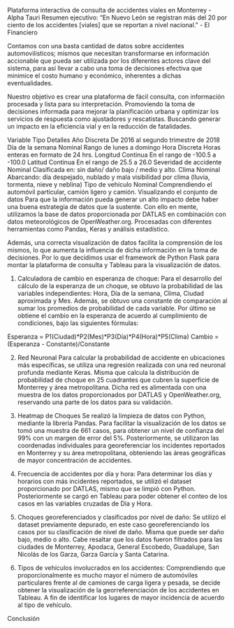 Plataforma interactiva de consulta de accidentes viales en Monterrey - Alpha Tauri
Resumen ejecutivo:
“En Nuevo León se registran más del 20 por ciento de los accidentes [viales] que se reportan a nivel nacional.” - El Financiero

Contamos con una basta cantidad de datos sobre accidentes automovilísticos; mismos que necesitan transformarse en información accionable que pueda ser utilizada por los diferentes actores clave del sistema, para así llevar a cabo una toma de decisiones efectiva que minimice el costo humano y económico, inherentes a dichas eventualidades.

Nuestro objetivo es crear una plataforma de fácil consulta, con información procesada y lista para su interpretación. Promoviendo la toma de decisiones informada para mejorar la planificación urbana y optimizar los servicios de respuesta como ajustadores y rescatistas. Buscando generar un impacto en la eficiencia vial y en la reducción de fatalidades.

Variable	Tipo	Detalles
Año	Discreta	De 2016 al segundo trimestre de 2018
Día de la semana	Nominal	Rango de lunes a domingo
Hora	Discreta	Horas enteras en formato de 24 hrs.
Longitud	Continua	En el rango de -100.5 a -100.0
Latitud	Continua	En el rango de 25.5 a 26.0
Severidad de accidente	Nominal	Clasificada en: sin daño/ daño bajo / medio y alto.
Clima	Nominal	Abarcando: día despejado, nublado y mala visibilidad por clima (lluvia, tormenta, nieve y neblina)
Tipo de vehículo	Nominal	Comprendiendo el automóvil particular, camión ligero y camión.
Visualizando el conjunto de datos
Para que la información pueda generar un alto impacto debe haber una buena estrategia de datos que la sustente. Con ello en mente, utilizamos la base de datos proporcionada por DATLAS en combinación con datos meteorológicos de OpenWeather.org. Procesadas con diferentes herramientas como Pandas, Keras y análisis estadístico.

Además, una correcta visualización de datos facilita la comprensión de los mismos, lo que aumenta la influencia de dicha información en la toma de decisiones. Por lo que decidimos usar el framework de Python Flask para montar la plataforma de consulta y Tableau para la visualización de datos.

1. Calculadora de cambio en esperanza de choque:
Para el desarrollo del cálculo de la esperanza de un choque, se obtuvo la probabilidad de las variables independientes: Hora, Día de la semana, Clima, Ciudad aproximada y Mes. Además, se obtuvo una constante de comparación al sumar los promedios de probabilidad de cada variable. Por último se obtiene el cambio en la esperanza de acuerdo al cumplimiento de condiciones, bajo las siguientes fórmulas:

Esperanza = P1(Ciudad)*P2(Mes)*P3(Día)*P4(Hora)*P5(Clima) Cambio = (Esperanza - Constante)/Constante

2. Red Neuronal
Para calcular la probabilidad de accidente en ubicaciones más específicas, se utiliza una regresión realizada con una red neuronal profunda mediante Keras. Misma que calcula la distribución de probabilidad de choque en 25 cuadrantes que cubren la superficie de Monterrey y área metropolitana. Dicha red es alimentada con una muestra de los datos proporcionados por DATLAS y OpenWeather.org, reservando una parte de los datos para su validación.

3. Heatmap de Choques
Se realizó la limpieza de datos con Python, mediante la librería Pandas. Para facilitar la visualización de los datos se tomó una muestra de 661 casos, para obtener un nivel de confianza del 99% con un margen de error del 5%. Posteriormente, se utilizaron las coordenadas individuales para georeferenciar los incidentes reportados en Monterrey y su área metropolitana, obteniendo las áreas geográficas de mayor concentración de accidentes.

4. Frecuencia de accidentes por día y hora:
Para determinar los días y horarios con más incidentes reportados, se utilizó el dataset proporcionado por DATLAS, mismo que se limpió con Python. Posteriormente se cargó en Tableau para poder obtener el conteo de los casos en las variables cruzadas de Día y Hora.

5. Choques georeferenciados y clasificados por nivel de daño:
Se utilizó el dataset previamente depurado, en este caso georeferenciando los casos por su clasificación de nivel de daño. Misma que puede ser daño bajo, medio o alto. Cabe resaltar que los datos fueron filtrados para las ciudades de Monterrey, Apodaca, General Escobedo, Guadalupe, San Nicolás de los Garza, Garza García y Santa Catarina.

6. Tipos de vehículos involucrados en los accidentes:
Comprendiendo que proporcionalmente es mucho mayor el número de automóviles particulares frente al de camiones de carga ligera y pesada, se decide obtener la visualización de la georreferenciación de los accidentes en Tableau. A fin de identificar los lugares de mayor incidencia de acuerdo al tipo de vehículo.

Conclusión
